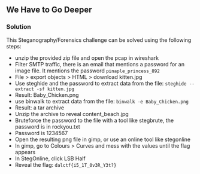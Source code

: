 ## We Have to Go Deeper
### Solution

This Steganography/Forensics challenge can be solved using the following steps:

- unzip the provided zip file and open the pcap in wireshark
- Filter SMTP traffic, there is an email that mentions a password for an image file. It mentions the password `pinaple_princess_892`
- File \> export objects \> HTML \> download kitten.jpg
- Use steghide and the password to extract data from the file:
  `steghide --extract -sf kitten.jpg`
- Result: Baby_Chicken.png
- use binwalk to extract data from the file:
  `binwalk -e Baby_Chicken.png`
- Result: a tar archive
- Unzip the archive to reveal content_beach.jpg
- Bruteforce the password to the file with a tool like stegbrute, the password is in rockyou.txt
- Password is 1234567
- Open the resulting png file in gimp, or use an online tool like stegonline
- In gimp, go to Colours \> Curves and mess with the values until the flag appears
- In StegOnline, click LSB Half
- Reveal the flag: `dalctf{i5_1T_0v3R_Y3t?}`